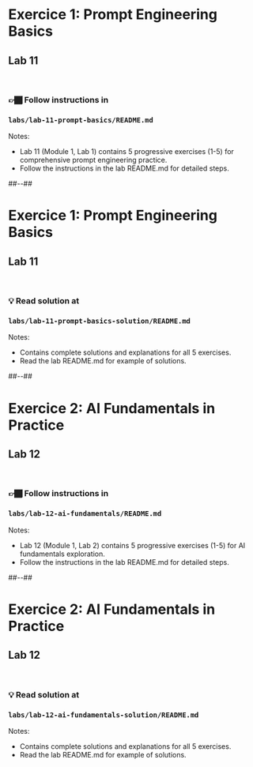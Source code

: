 <!-- .slide: class="exercice" --> 
# Exercice 1: Prompt Engineering Basics
## Lab 11

<br>

### 👉🏾 Follow **instructions** in

### `labs/lab-11-prompt-basics/README.md`

Notes:
- Lab 11 (Module 1, Lab 1) contains 5 progressive exercises (1-5) for comprehensive prompt engineering practice.
- Follow the instructions in the lab README.md for detailed steps.

##--##

<!-- .slide: class="exercice" --> 
# Exercice 1: Prompt Engineering Basics
## Lab 11

<br>

### 💡 Read **solution** at

### `labs/lab-11-prompt-basics-solution/README.md`

Notes:
- Contains complete solutions and explanations for all 5 exercises.
- Read the lab README.md for example of solutions.

##--##

<!-- .slide: class="exercice" --> 
# Exercice 2: AI Fundamentals in Practice
## Lab 12

<br>

### 👉🏾 Follow **instructions** in

### `labs/lab-12-ai-fundamentals/README.md`

Notes:
- Lab 12 (Module 1, Lab 2) contains 5 progressive exercises (1-5) for AI fundamentals exploration.
- Follow the instructions in the lab README.md for detailed steps.

##--##

<!-- .slide: class="exercice" --> 
# Exercice 2: AI Fundamentals in Practice
## Lab 12

<br>

### 💡 Read **solution** at

### `labs/lab-12-ai-fundamentals-solution/README.md`

Notes:
- Contains complete solutions and explanations for all 5 exercises.
- Read the lab README.md for example of solutions.